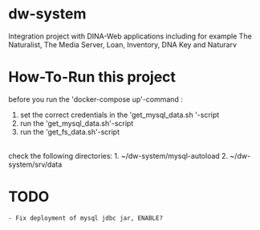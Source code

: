 # dw-system
Integration project with DINA-Web applications including for example The Naturalist, The Media Server, Loan, Inventory, DNA Key and Naturarv

# How-To-Run this project
before you run the 'docker-compose up'-command :
1. set the correct credentials in the 'get_mysql_data.sh '-script
2. run the 'get_mysql_data.sh'-script
3. run the 'get_fs_data.sh'-script
<br>
check the following directories:
1. ~/dw-system/mysql-autoload
2. ~/dw-system/srv/data

# TODO
	- Fix deployment of mysql jdbc jar, ENABLE?


